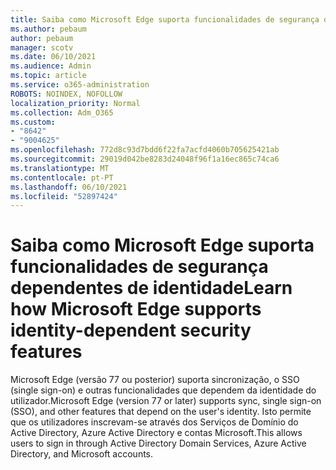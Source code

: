 ```yaml
---
title: Saiba como Microsoft Edge suporta funcionalidades de segurança dependentes de identidade
ms.author: pebaum
author: pebaum
manager: scotv
ms.date: 06/10/2021
ms.audience: Admin
ms.topic: article
ms.service: o365-administration
ROBOTS: NOINDEX, NOFOLLOW
localization_priority: Normal
ms.collection: Adm_O365
ms.custom:
- "8642"
- "9004625"
ms.openlocfilehash: 772d8c93d7bdd6f22fa7acfd4060b705625421ab
ms.sourcegitcommit: 29019d042be8283d24048f96f1a16ec865c74ca6
ms.translationtype: MT
ms.contentlocale: pt-PT
ms.lasthandoff: 06/10/2021
ms.locfileid: "52897424"
---
```

# <a name="learn-how-microsoft-edge-supports-identity-dependent-security-features"></a><span data-ttu-id="dcb76-102">Saiba como Microsoft Edge suporta funcionalidades de segurança dependentes de identidade</span><span class="sxs-lookup"><span data-stu-id="dcb76-102">Learn how Microsoft Edge supports identity-dependent security features</span></span>

<span data-ttu-id="dcb76-103">Microsoft Edge (versão 77 ou posterior) suporta sincronização, o SSO (single sign-on) e outras funcionalidades que dependem da identidade do utilizador.</span><span class="sxs-lookup"><span data-stu-id="dcb76-103">Microsoft Edge (version 77 or later) supports sync, single sign-on (SSO), and other features that depend on the user's identity.</span></span> <span data-ttu-id="dcb76-104">Isto permite que os utilizadores inscrevam-se através dos Serviços de Domínio do Active Directory, Azure Active Directory e contas Microsoft.</span><span class="sxs-lookup"><span data-stu-id="dcb76-104">This allows users to sign in through Active Directory Domain Services, Azure Active Directory, and Microsoft accounts.</span></span>
